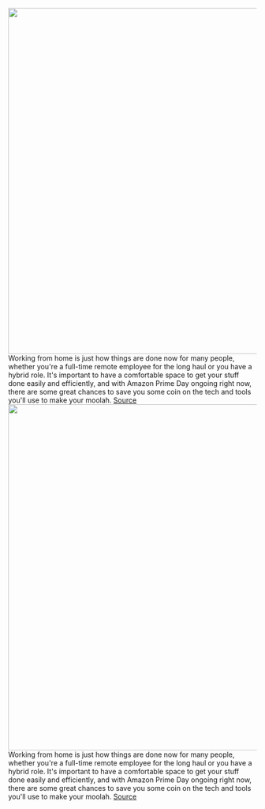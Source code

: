 <img src='https://cdn.vox-cdn.com/thumbor/lnKLrse3mXagpiRgnI9MeAlVhYQ=/0x0:920x613/1200x800/filters:focal(387x234:533x380)/cdn.vox-cdn.com/uploads/chorus_image/image/71108820/3.0.0.jpg' width='700px' /><br/>
Working from home is just how things are done now for many people, whether you're a full-time remote employee for the long haul or you have a hybrid role. It's important to have a comfortable space to get your stuff done easily and efficiently, and with Amazon Prime Day ongoing right now, there are some great chances to save you some coin on the tech and tools you'll use to make your moolah.
<a href='https://www.theverge.com/23207333/amazon-prime-day-best-home-office-work-tech-deals-2022'> Source <a/><img src='https://cdn.vox-cdn.com/thumbor/lnKLrse3mXagpiRgnI9MeAlVhYQ=/0x0:920x613/1200x800/filters:focal(387x234:533x380)/cdn.vox-cdn.com/uploads/chorus_image/image/71108820/3.0.0.jpg' width='700px' /><br/>
Working from home is just how things are done now for many people, whether you're a full-time remote employee for the long haul or you have a hybrid role. It's important to have a comfortable space to get your stuff done easily and efficiently, and with Amazon Prime Day ongoing right now, there are some great chances to save you some coin on the tech and tools you'll use to make your moolah.
<a href='https://www.theverge.com/23207333/amazon-prime-day-best-home-office-work-tech-deals-2022'> Source <a/>